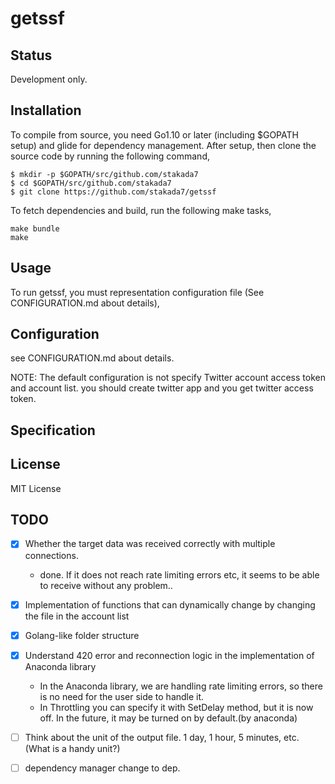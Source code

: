 # getssf

## Status
Development only.

## Installation

To compile from source, you need Go1.10 or later (including $GOPATH setup) and glide for dependency management. After setup, then clone the source code by running the following command,

```
$ mkdir -p $GOPATH/src/github.com/stakada7
$ cd $GOPATH/src/github.com/stakada7
$ git clone https://github.com/stakada7/getssf
```

To fetch dependencies and build, run the following make tasks,

```
make bundle
make
```

## Usage

To run getssf, you must representation configuration file (See CONFIGURATION.md about details),

## Configuration

see CONFIGURATION.md about details.

NOTE: The default configuration is not specify Twitter account access token and account list. you should create twitter app and you get twitter access token.

## Specification

## License
MIT License

## TODO

* [x] Whether the target data was received correctly with multiple connections.
    * done. If it does not reach rate limiting errors etc, it seems to be able to receive without any problem..
* [x] Implementation of functions that can dynamically change by changing the file in the account list
* [x] Golang-like folder structure
* [x] Understand 420 error and reconnection logic in the implementation of Anaconda library
    * In the Anaconda library, we are handling rate limiting errors, so there is no need for the user side to handle it.
    * In Throttling you can specify it with SetDelay method, but it is now off. In the future, it may be turned on by default.(by anaconda)

* [ ] Think about the unit of the output file. 1 day, 1 hour, 5 minutes, etc. (What is a handy unit?)
* [ ] dependency manager change to dep.
